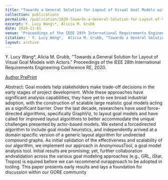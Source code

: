 ```yaml
---
title: "Towards a General Solution for Layout of Visual Goal Models with Actors"
collection: publications
permalink: /publication/2020-Towards-a-General-Solution-for-Layout-of-Visual-Goal-Models-with-Actors
excerpt: Y. Lucy Wang\*, Alicia M. Grubb
date: 2020-11-01
venue: 'Proceedings of the IEEE 28th International Requirements Engineering Conference RE'
citation: ' Y. Lucy Wang*,  Alicia M. Grubb, "Towards a General Solution for Layout of Visual Goal Models with Actors." Proceedings of the IEEE 28th International Requirements Engineering Conference RE, 2020.'
layout: archive
---
```

 Y. Lucy Wang\*,  Alicia M. Grubb, "Towards a General Solution for Layout of Visual Goal Models with Actors." Proceedings of the IEEE 28th International Requirements Engineering Conference RE, 2020.

[Author PrePrint](https://amgrubb.github.io/files/2020-Towards-a-General-Solution-for-Layout-of-Visual-Goal-Models-with-Actors.pdf)

Abstract: Goal models help stakeholders make trade-off decisions in the early stages of project development. While these approaches have significant analysis capabilities, they have yet to see broad industrial adoption, with the construction of scalable large realistic goal models acting as a significant barrier. Over the last decade, researchers have used force-directed algorithms, specifically GraphViz, to layout goal models and have called for improved layout algorithms to better accommodate the unique challenges presented by actor-based models. We extend a forcedirected algorithm to include goal model heuristics, and independently arrived at a domain specific version of a generic layout algorithm for undirected compound graphs. As initial validation of the effectiveness and scalability of our algorithm, we implement our approach in AnonymousTool, a goal model analysis tool. Initial results are promising; yet, further collaboration andvalidation across the various goal modeling approaches (e.g., GRL, iStar, Tropos) is equired before we can recommend ourapproach to be adopted in tooling. This paper presents early results and lays a foundation for discussion within our GORE community
